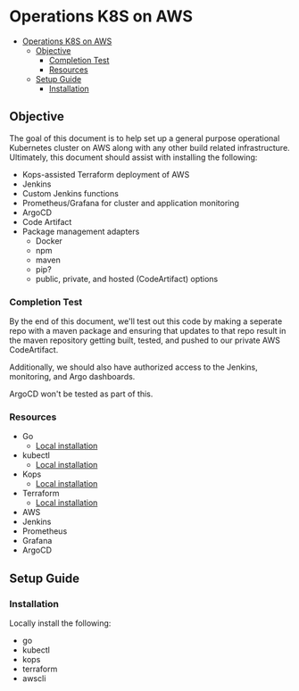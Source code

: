 # Operations K8S on AWS

- [Operations K8S on AWS](#operations-k8s-on-aws)
  - [Objective](#objective)
    - [Completion Test](#completion-test)
    - [Resources](#resources)
  - [Setup Guide](#setup-guide)
    - [Installation](#installation)

## Objective

The goal of this document is to help set up a general purpose operational Kubernetes cluster on AWS along with any other build related infrastructure. Ultimately, this document should assist with installing the following:

- Kops-assisted Terraform deployment of AWS
- Jenkins
- Custom Jenkins functions
- Prometheus/Grafana for cluster and application monitoring
- ArgoCD
- Code Artifact
- Package management adapters
  - Docker
  - npm
  - maven
  - pip?
  - public, private, and hosted (CodeArtifact) options

### Completion Test

By the end of this document, we'll test out this code by making a seperate repo with a maven package and ensuring that updates to that repo result in the maven repository getting built, tested, and pushed to our private AWS CodeArtifact.

Additionally, we should also have authorized access to the Jenkins, monitoring, and Argo dashboards.

ArgoCD won't be tested as part of this.

### Resources

- Go
  - [Local installation](https://go.dev/doc/install)
- kubectl
  - [Local installation](https://kubernetes.io/docs/tasks/tools/)
- Kops
  - [Local installation](https://kops.sigs.k8s.io/getting_started/install/)
- Terraform
  - [Local installation](https://learn.hashicorp.com/tutorials/terraform/install-cli)
- AWS
- Jenkins
- Prometheus
- Grafana
- ArgoCD

## Setup Guide

### Installation

Locally install the following:

- go
- kubectl
- kops
- terraform
- awscli

###
